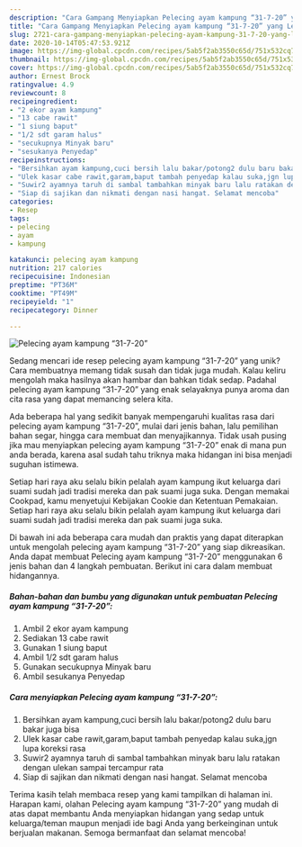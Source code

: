 ```yaml
---
description: "Cara Gampang Menyiapkan Pelecing ayam kampung “31-7-20” yang Lezat"
title: "Cara Gampang Menyiapkan Pelecing ayam kampung “31-7-20” yang Lezat"
slug: 2721-cara-gampang-menyiapkan-pelecing-ayam-kampung-31-7-20-yang-lezat
date: 2020-10-14T05:47:53.921Z
image: https://img-global.cpcdn.com/recipes/5ab5f2ab3550c65d/751x532cq70/pelecing-ayam-kampung-31-7-20-foto-resep-utama.jpg
thumbnail: https://img-global.cpcdn.com/recipes/5ab5f2ab3550c65d/751x532cq70/pelecing-ayam-kampung-31-7-20-foto-resep-utama.jpg
cover: https://img-global.cpcdn.com/recipes/5ab5f2ab3550c65d/751x532cq70/pelecing-ayam-kampung-31-7-20-foto-resep-utama.jpg
author: Ernest Brock
ratingvalue: 4.9
reviewcount: 8
recipeingredient:
- "2 ekor ayam kampung"
- "13 cabe rawit"
- "1 siung baput"
- "1/2 sdt garam halus"
- "secukupnya Minyak baru"
- "sesukanya Penyedap"
recipeinstructions:
- "Bersihkan ayam kampung,cuci bersih lalu bakar/potong2 dulu baru bakar juga bisa"
- "Ulek kasar cabe rawit,garam,baput tambah penyedap kalau suka,jgn lupa koreksi rasa"
- "Suwir2 ayamnya taruh di sambal tambahkan minyak baru lalu ratakan dengan ulekan sampai tercampur rata"
- "Siap di sajikan dan nikmati dengan nasi hangat. Selamat mencoba"
categories:
- Resep
tags:
- pelecing
- ayam
- kampung

katakunci: pelecing ayam kampung 
nutrition: 217 calories
recipecuisine: Indonesian
preptime: "PT36M"
cooktime: "PT49M"
recipeyield: "1"
recipecategory: Dinner

---
```



![Pelecing ayam kampung “31-7-20”](https://img-global.cpcdn.com/recipes/5ab5f2ab3550c65d/751x532cq70/pelecing-ayam-kampung-31-7-20-foto-resep-utama.jpg)

Sedang mencari ide resep pelecing ayam kampung “31-7-20” yang unik? Cara membuatnya memang tidak susah dan tidak juga mudah. Kalau keliru mengolah maka hasilnya akan hambar dan bahkan tidak sedap. Padahal pelecing ayam kampung “31-7-20” yang enak selayaknya punya aroma dan cita rasa yang dapat memancing selera kita.

Ada beberapa hal yang sedikit banyak mempengaruhi kualitas rasa dari pelecing ayam kampung “31-7-20”, mulai dari jenis bahan, lalu pemilihan bahan segar, hingga cara membuat dan menyajikannya. Tidak usah pusing jika mau menyiapkan pelecing ayam kampung “31-7-20” enak di mana pun anda berada, karena asal sudah tahu triknya maka hidangan ini bisa menjadi suguhan istimewa.

Setiap hari raya aku selalu bikin pelalah ayam kampung ikut keluarga dari suami sudah jadi tradisi mereka dan pak suami juga suka. Dengan memakai Cookpad, kamu menyetujui Kebijakan Cookie dan Ketentuan Pemakaian. Setiap hari raya aku selalu bikin pelalah ayam kampung ikut keluarga dari suami sudah jadi tradisi mereka dan pak suami juga suka.


Di bawah ini ada beberapa cara mudah dan praktis yang dapat diterapkan untuk mengolah pelecing ayam kampung “31-7-20” yang siap dikreasikan. Anda dapat membuat Pelecing ayam kampung “31-7-20” menggunakan 6 jenis bahan dan 4 langkah pembuatan. Berikut ini cara dalam membuat hidangannya.

<!--inarticleads1-->

##### Bahan-bahan dan bumbu yang digunakan untuk pembuatan Pelecing ayam kampung “31-7-20”:

1. Ambil 2 ekor ayam kampung
1. Sediakan 13 cabe rawit
1. Gunakan 1 siung baput
1. Ambil 1/2 sdt garam halus
1. Gunakan secukupnya Minyak baru
1. Ambil sesukanya Penyedap




<!--inarticleads2-->

##### Cara menyiapkan Pelecing ayam kampung “31-7-20”:

1. Bersihkan ayam kampung,cuci bersih lalu bakar/potong2 dulu baru bakar juga bisa
1. Ulek kasar cabe rawit,garam,baput tambah penyedap kalau suka,jgn lupa koreksi rasa
1. Suwir2 ayamnya taruh di sambal tambahkan minyak baru lalu ratakan dengan ulekan sampai tercampur rata
1. Siap di sajikan dan nikmati dengan nasi hangat. Selamat mencoba




Terima kasih telah membaca resep yang kami tampilkan di halaman ini. Harapan kami, olahan Pelecing ayam kampung “31-7-20” yang mudah di atas dapat membantu Anda menyiapkan hidangan yang sedap untuk keluarga/teman maupun menjadi ide bagi Anda yang berkeinginan untuk berjualan makanan. Semoga bermanfaat dan selamat mencoba!
